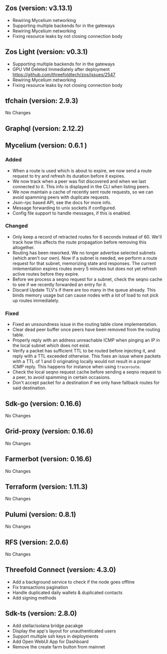## Zos (version: v3.13.1)

- Rewiring Mycelium networking
- Supporting multiple backends for in the gateways
- Rewiring Mycelium networking
- Fixing resource leaks by not closing connection body

## Zos Light (version: v0.3.1)

- Supporting multiple backends for in the gateways
- GPU VM Deleted Immediately after deployment https://github.com/threefoldtech/zos/issues/2547
- Rewiring Mycelium networking
- Fixing resource leaks by not closing connection body

## tfchain (version: 2.9.3)

No Changes

## Graphql (version: 2.12.2)

## Mycelium (version: 0.6.1 )

### Added

- When a route is used which is about to expire, we now send a route request to
  try and refresh its duration before it expires.
- We now track when a peer was fist discovered and when we last connected to it.
  This info is displayed in the CLI when listing peers.
- We now maintain a cache of recently sent route requests, so we can avoid spamming
  peers with duplicate requests.
- Json-rpc based API, see the docs for more info.
- Message forwarding to unix sockets if configured.
- Config file support to handle messages, if this is enabled.

### Changed

- Only keep a record of retracted routes for 6 seconds instead of 60. We'll track
  how this affects the route propagation before removing this altogether.
- Routing has been reworked. We no longer advertise selected subnets (which aren't
  our own). Now if a subnet is needed, we perform a route request for that subnet,
  memorizing state and responses. The current imlementation expires routes every 5
  minutes but does not yet refresh active routes before they expire.
- Before we process a seqno request for a subnet, check the seqno cache to see if
  we recently forwarded an entry for it.
- Discard Update TLV's if there are too many in the queue already. This binds memory
  usage but can cause nodes with a lot of load to not pick up routes immediately.

### Fixed

- Fixed an unsoundness issue in the routing table clone implementation.
- Clear dead peer buffer once peers have been removed from the routing table.
- Properly reply with an address unreachable ICMP when pinging an IP in the local
  subnet which does not exist.
- Verify a packet has sufficient TTL to be routed before injecting it, and reply
  with a TTL exceeded otherwise. This fixes an issue where packets with a TTL of
  1 and 0 originating locally would not result in a proper ICMP reply. This happens
  for instance when using `traceroute`.
- Check the local seqno request cache before sending a seqno request to a peer,
  to avoid spamming in certain occasions.
- Don't accept packet for a destination if we only have fallback routes for said
  destination.


## Sdk-go (version: 0.16.6)

No Changes

## Grid-proxy (version: 0.16.6)

No Changes

## Farmerbot (version: 0.16.6)

No Changes

## Terraform (version: 1.11.3)

No Changes

## Pulumi (version: 0.8.1)

No Changes

## RFS (version: 2.0.6)

No Changes


## Threefold Connect (version: 4.3.0)

- Add a background service to check if the node goes offline
- Fix transactions pagination
- Handle duplicated daily wallets & duplicated contacts
- Add signing methods

## Sdk-ts (version: 2.8.0)

- Add stellar/solana bridge pacakge
- Display the app's layout for unauthenticated users
- Support multiple ssh keys in deployments
- Add Open WebUI App for Dashboard
- Remove the create farm button from mainnet
